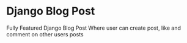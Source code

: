 # Django Blog Post
Fully Featured Django Blog Post Where user can create post, like and comment on other users posts


